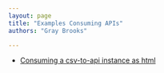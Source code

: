 ```yaml
---
layout: page
title: "Examples Consuming APIs"
authors: "Gray Brooks"

---
```


* [Consuming a csv-to-api instance as html](http://jsfiddle.net/5asUu/)
